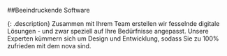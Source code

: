 ##Beeindruckende Software

{: .description}
Zusammen mit Ihrem Team erstellen wir fesselnde digitale Lösungen - und zwar speziell auf Ihre Bedürfnisse angepasst. Unsere Experten kümmern sich um Design und Entwicklung, sodass Sie zu 100% zufrieden mit dem nova sind.

